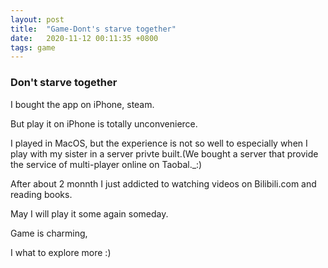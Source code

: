 ```yaml
---
layout: post
title:  "Game-Dont's starve together"
date:   2020-11-12 00:11:35 +0800
tags: game 
---
```

### Don't starve together 

I bought the app on iPhone, steam.

But play it on iPhone is totally unconvenierce.

I played in MacOS, but the experience is not so well to especially when I play with my sister in a server privte built.(We bought a server that provide the service of multi-player online on Taobal._:)

After about 2 monnth I just addicted to watching videos on Bilibili.com and reading books.

May I will play it some again someday.

Game is charming,

I what to explore more :)



